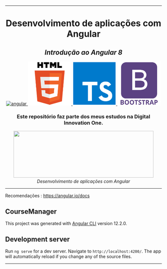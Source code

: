 <hr/>
<div align="center">
    <h1>Desenvolvimento de aplicações com Angular</h1>
    <h2><i>Introdução ao Angular 8</i></h2>
    <a href="https://angular.io" target="_blank"> <img src="https://angular.io/assets/images/logos/angular/angular.svg" alt="angular" width="140" height="140"/> </a>    
    <a href="https://www.w3.org/html/" target="_blank"> <img src="https://raw.githubusercontent.com/devicons/devicon/master/icons/html5/html5-original-wordmark.svg" alt="html5" width="140" height="140"/> </a>
    <a href="https://www.typescriptlang.org/" target="_blank"> <img src="https://raw.githubusercontent.com/devicons/devicon/master/icons/typescript/typescript-original.svg" alt="typescript" width="140" height="140"/> </a>       
     <a href="https://getbootstrap.com" target="_blank"> <img src="https://raw.githubusercontent.com/devicons/devicon/master/icons/bootstrap/bootstrap-plain-wordmark.svg" alt="bootstrap" width="140" height="140"/> </a>

  <h3>Este repositório faz parte dos meus estudos na Digital Innovation One.</h3>
  <a href="https://digitalinnovation.one/sign-in"><img src="https://hermes.digitalinnovation.one/site/images/logo-footer.png" width="450" height="150"></a>
  <i>Desenvolvimento de aplicações com Angular</i>
</div>
<hr/>

Recomendações : https://angular.io/docs

## CourseManager
This project was generated with [Angular CLI](https://github.com/angular/angular-cli) version 12.2.0.

## Development server
Run `ng serve` for a dev server. Navigate to `http://localhost:4200/`. The app will automatically reload if you change any of the source files.
<hr/>
